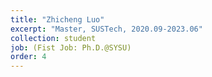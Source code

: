 ```yaml
---
title: "Zhicheng Luo"
excerpt: "Master, SUSTech, 2020.09-2023.06"
collection: student
job: (Fist Job: Ph.D.@SYSU)
order: 4
---
```

